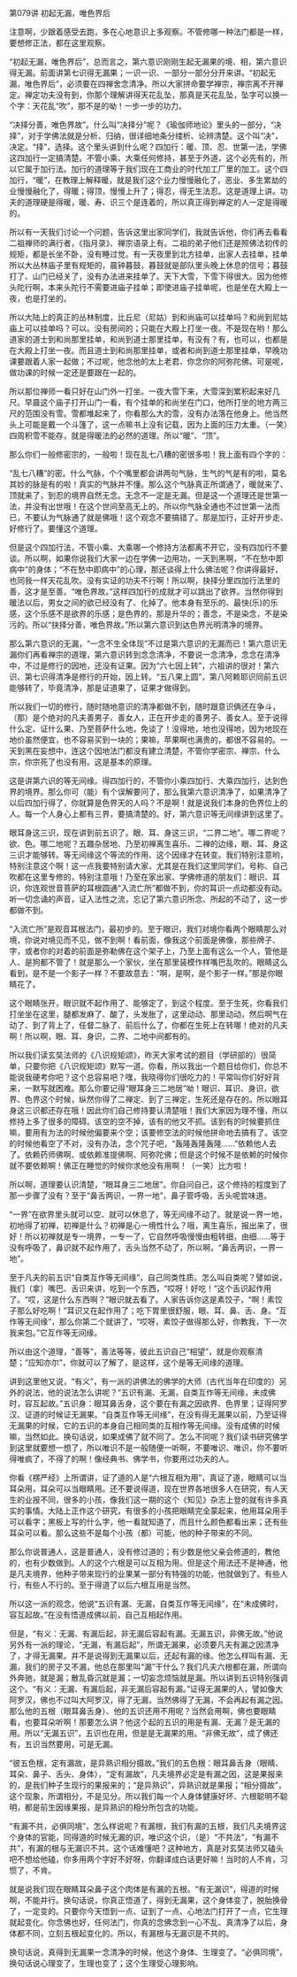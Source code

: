 第079讲 初起无漏，唯色界后

注意啊，少跟着感受去跑，多在心地意识上多观察。不管修哪一种法门都是一样，要想修正法，都在这里观察。

“初起无漏，唯色界后”，总而言之，第六意识刚刚生起无漏果的境、相，第六意识得无漏。前面讲第七识得无漏果；一识一识、一部分一部分分开来讲。“初起无漏，唯色界后”，必须要在四禅舍念清净。所以大家拼命要学禅宗，禅宗离不开禅定。禅定功夫没有到，你那个理解讲得天花乱坠，那真是天花乱坠，坠字可以换一个字：天花乱“吹”，那不是的呦！一步一步的功力。

“决择分善，唯色界故”。什么叫“决择分”呢？《瑜伽师地论》里头的一部分，“决择”，对于学佛法就是分析、归纳，很详细地条分缕析、论辨清楚。这个叫“决”，决定。“择”，选择。这个里头讲到什么呢？四加行：暖、顶、忍、世第一法，学佛这四加行一定搞清楚。不管小乘、大乘任何修持，甚至于外道，这个必先有的，所以它属于加行法。加行的道理等于我们现在工商业的时代加工厂里的加工。这个四加行，“暖”，在教理上解释暖，就是我们这个业力慢慢融化了，恶业、多生累劫的业慢慢融化了，得暖；得顶，慢慢上升了；得忍，得无生法忍。这是道理上讲。功夫的道理硬是得暖，暖、寿、识三个是连着的，所以真正得到禅定的人一定是得暖的。

所以有一天我们讨论一个问题，告诉这里出家同学们，我就告诉他，你们再去看看二祖禅师的满行者，《指月录》、禅宗语录上有。二祖的弟子他们还是照佛法初传的规矩，都是长坐不卧，没有睡过觉。有一天夜里到北方挂单，出家人去挂单，挂单所以大丛林庙子里有规矩的，晨钟暮鼓，暮鼓就是部队里头晚上休息的信号；暮鼓打了、山门已经关了，没有办法进来挂单了。天下大雪，下雪下得很大。因为他修头陀行啊，本来头陀行不需要进庙子挂单；即使进庙子挂单呢，也是坐在大殿上一夜，也是打坐的。

所以大陆上的真正的丛林制度，比丘尼（尼姑）到和尚庙可以挂单吗？和尚到尼姑庙上可以挂单吗？可以。没有房间的；只能在大殿上打坐一夜。不是现在哟！那么道家的道士到和尚那里挂单，和尚到道士那里挂单，有没有？有，也可以，也都是在大殿上打坐一夜。而且道士到和尚那里挂单，或者和尚到道士那里挂单，早晚功课要跟着人家一起做；不过呢，他念他的太上老君、你念你的阿弥陀佛。可是呢，做功课的时候一定还是要跟在一起的。

所以那位禅师一看只好在山门外一打坐。一夜大雪下来，大雪深到累积起来好几尺。早晨这个庙子打开山门一看，有个挂单的和尚坐在门口，他所打坐的地方两三尺的范围没有雪。雪都堆起来了，你看那么大的雪，没有办法落在他身上。他当然头上可能是戴一个斗篷了，这一点嘛书上没有记载，因为上面的压力太重。（一笑）四周积雪不能存，就是得暖法的必然的道理。所以“暖”、“顶”。

那么你们一般修密宗的，一般啦！现在乱七八糟的密很多啦！我上面有四个字的：

“乱七八糟”的密。什么气脉，个个嘴里都会讲两句气脉，生气的气是有的啦，莫名其妙的脉是有的啦！真实的气脉并不懂。那么这个气脉真正所谓通了，暖就来了、顶就来了，到忍的境界自然无念。无念不一定是无漏。但是这一个道理还是世第一法，并没有出世哦！在这个世间至高无上的。所以你气脉全通也不过世第一法而已，不要认为气脉通了就是佛哦！这个观念不要搞错了。那是加行，正好开步走、好修行了。要懂这个道理。

但是这个四加行法，不管小乘、大乘哪一个修持方法都离不开它，没有四加行不要谈。所以啊，如果你说我们大家一边在学佛一边用功，一天到黑啊，“不在愁中即病中”的身体；“不在愁中即病中”的心理，那还谈得上什么佛法呢？你讲得最好，也同我一样天花乱吹。没有实证的功夫不行啊！所以啊，抉择分里四加行法里的善，这才是至善。“唯色界故。”这样四加行的成就才可以跳出了欲界。当然你得到暖法以后，男女之间的欲已经没有了、化掉了。他本身有至乐的、最快(乐)的乐感，这个乐感不是欲界的乐感；是色界的，那是升华的；善念，不是染念，不是染污的。所以“抉择分善，唯色界故。”所以第六意识到达色界光明清净的境界。

那么第六意识的无漏，“一念不生全体现”不过是第六意识的无漏而已！第六意识无漏你们再看禅宗的道理，第六意识转到念念清净，不要说一念清净，念念在清净中，不过是修行的因地，还没有证果。因为“六七因上转”，六祖讲的很对！第六识、第七识得清净是修行的开始，因上转。“五八果上圆”，第八阿赖耶识同前五识能够转了，毕竟清净，那是证道果了，证果才做得到。

所以我们一切的修行，随时随地意识的清净都做不到，随时跟意识俩还在争斗，（那）是个绝对的凡夫善男子、善女人，正在开步走的善男子、善女人。至于说得什么定、证什么果、乃至菩萨什么地，免谈了！没得地，地也没得地，因为地现在地价虽然便宜，也不容易买到一块的；果嘛，苹果啊也满贵的，都很不容易的。一天到黑在妄想中，连这个因地法门都没有建立清楚，不管你学密宗、禅宗、什么宗，你宗死了也没有用。这是基本的原理。

这是讲第六识的等无间缘。得四加行的，不管你小乘四加行、大乘四加行，达到色界的境界。那么你可（能）有个误解要问了，那么我第六意识清净了，如果清净了以后四加行得了，你就算是色界天的人吗？不是啊！就是说我们本身的色界位上的人。每一个人身心上都有三界，要搞清楚的。好，第六意识等无间缘讲到这里了。

眼耳身这三识，现在讲到前五识了。眼、耳、身这三识，“二界二地”。哪二界呢？欲、色。哪二地呢？五趣杂居地、乃至初禅离生喜乐、二禅的边缘，眼、耳、身这三识才能够转。等无间缘这个等流的作用、这个因缘才在转变。我们特别注意哟，特别注意这个啊！这一点我要特别请大家，尤其是在我们这里同学们，号称、自己吹都在这里专修的，特别注意哦！乃至在家出家、学佛修道的朋友们：眼识、耳识，你连观世音菩萨的耳根圆通“入流亡所”都做不到，你的耳识一点动都没有动。听一切念诵的声音，证入法性之流，忘记了第六意识所念、所起的不动了，这一步都做不到。

“入流亡所”是观音耳根法门，最初步的。至于眼识，我们对境你看两个眼睛那么对境，你说对境见而不见，做不到啊！看前面，像我这个前面是佛像，那些牌子、字，或者你的对着的前面是弥勒佛在这个架子上，乃至上面有这么一个人，管他是人、是狗都不管了！就是那么一个家伙，坐在那里装模作样嘴巴乱吹的。眼睛这么看到，是不是一个影子一样？不要故意去：“啊，是啊，是个影子一样。”那是你眼睛花了。

这个眼睛张开，眼识就不起作用了、能够定了，到这个程度。至于生死，你看我们打坐坐在这里，腿都发麻了、酸了，头发胀了，这里动动、那里动动，然后啊气在动了、到了背上了，任督二脉了、前后什么了，你都在生死上在转哪！绝对的凡夫啊！所以啊，眼、耳、身识，二界、二地中间都有的。

所以我们读玄奘法师的《八识规矩颂》，昨天大家考试的题目（学研部的）很简单，只要你把《八识规矩颂》默写一道。你看，所以我出一个题目给你们，你总不能说我硬考你吧？这个总容易吧？嘿，我晓得你们很吃力的！平常叫你们好好背来，一默写就困难。那么你要记得“眼耳身三二地居”呦！眼识、耳识、身识，欲界、色界这个时候，纵然你得了二禅定、到了三禅定，生死还是存在的。所以眼耳身这三识都还存在哦！因此你们自己修持要认清楚哦！我们大家因为理不懂，所以修持上多了很多的障碍。该空的空不掉，该有的他又不抓。该到有的时候要抓住嘛，要用有为法的时候他偏要来个空；该要修空法的时候他拼命地去搞有了。该空的时候他看空了不对，没有办法，念个咒子吧，“轰隆轰隆轰隆……”依赖他人去了。依赖药师佛啊、或依赖准提佛啊、阿弥陀佛；但是这个时候不是依赖的时候你就不要依赖啊！佛正在睡觉的时候你求他没有用啊！（一笑）比方啦！

所以啊，道理要认识清楚，“眼耳身三二地居”。你自问自己，这个修持的程度到了那一步骤了没有？至于“鼻舌两识，一界一地”，鼻子管呼吸，舌头呢尝味道。

“一界”在欲界里头就可以空、就可以休息了，等无间缘不动了。就是说一界一地，初地得了初禅，初禅是什么？初禅是心一境性什么？哦，离生喜乐，报出来了，很好！所以初禅就是专一境界，一专一了，它自然呼吸慢慢由粗转细，由细……等于没有呼吸了，鼻识就不起作用了，舌头当然不动了，所以啊，“鼻舌两识，一界一地”。

至于凡夫的前五识“自类互作等无间缘”，自己同类性质。怎么叫自类呢？譬如说，我们（拿）嘴巴、舌识来讲，吃到一个东西，“哎呀！好吃！”这个舌识起作用了。“哎，这是什么东西啊？”眼识就去看了。人家告诉你这是素饺子，“啊！素饺子那么好吃啊！”耳识又在起作用了；吃下胃里很舒服，眼、耳、鼻、舌、身。“互作等无间缘”，那么你第二个就讲了，“哎呀，素饺子做得那么好，你教我，下一次我来包。”它互作等无间缘。

所以由这个道理，“善等”，善法等等，彼此五识自己“相望”，就是你观察清楚；“应知亦尔”，你就可以了解了，是这样，这个是等无间缘的道理。

讲到这里他又说，“有义”，有一派的讲佛法的佛学的大师（古代当年在印度的）另外的说法，他的说法怎么讲呢？“五识有漏、无漏，自类互作等无间缘，未成佛时，容互起故。”五识身：眼耳鼻舌身，这个要在有漏之因欲界、色界里；证得阿罗汉、证道的时候证无漏果。“自类互作等无间缘”，在没有得无漏果以前，乃至证得无漏果的时候，它的五识的本身自己相同类的互相作等无间缘。没有成佛的时候嘛，当然如此。换句话说，如果成佛了就不同了。怎么不同呢？我们读书研究佛学到这里就要想一想了，所以唯识不是一般随便一听啊，不要唯识、唯识，你不要听得唯疯了，不得了的啊！像经典书、佛学书，你要用过功夫的人。

你看《楞严经》上所谓讲，证了道的人是“六根互相为用”，真证了道，眼睛可以当耳朵用，耳朵可以当眼睛用。还不要说得道，现在世界各地很多人在研究，有人天生的业报不同，很多的小孩，像我们这一期的这个《知见》杂志上登的就有许多真实的事情。大陆上正作这个研究，有很多的小孩把眼睛完全蒙起来，他用耳朵用手可以看字；黑板上写的什么字，他一看就知道了，而且什么颜色都看出来；还有些耳朵可以看。那么这些不是每个小孩（都）可能，他的种子带来的不同。

那么你说普通人，这是普通人，没有修过道的；有少数是他父亲会修道的，教他的，也有少数做到。人的这个六根是可以互相为用。但是这个用法还不是神通，他是凡夫境界，他种子带来现行的业果某一部分有特强的功能，他就做到了。有些人行，有些人不行的。至于得道了以后六根互用是当然。

所以这一派的观念，他说“五识有漏、无漏，自类互作等无间缘”，在“未成佛时，容互起故。”在没有悟道成佛以前，自己互相起作用。

但是，“有义：无漏、有漏后起，非无漏后容起有漏。无漏五识，非佛无故。”他说另外有一派的理论，“无漏，有漏后起”，所谓无漏果，必须要凡夫有漏之因清净了，才得无漏果。并不是说得到无漏果以后，还起有漏的缘。他怎么样叫有漏、无漏，我们的房子又不漏，他总在那里叫“漏”干什么？我们凡夫六根都在漏，所谓向外奔驰，就是漏；散乱昏沉就是漏；一切妄念烦恼就是漏。所以讲到五识特别强调这个。“有义：无漏、有漏后起，非无漏后容起有漏。”证得无漏果的人，譬如像大阿罗汉，佛也不过叫大阿罗汉，得了无漏，当然佛得了无漏，不会再起有漏之因。那么他的五根（眼耳鼻舌身）、他的五识还用不用呢？当然会用啊，佛也要眼睛看，也要耳朵听啊！那要怎么讲？他这个起的五识的用是有漏、无漏？是无漏的用。所以“无漏五识”，五识也在用，但是是无漏果的用。“非佛无故”，成了佛还有，五识当然要用，可是无漏。

“彼五色根，定有漏故，是异熟识相分摄故。”我们的五色根：眼耳鼻舌身（眼睛、耳朵、鼻子、舌头、身体），“定有漏故”，凡夫境界必定是有漏之因，这是果报来的，是我们种子生现行的果报来的；“是异熟识”，异熟识就是果报；“相分摄故”，这个现象，所谓相分，不是见分。所以我们每一个人身体健康好坏、六根聪明不聪明，都是前生因缘果报，是异熟识的相分所包含的功能。

“有漏不共，必俱同境”，怎么样说呢？有漏根，我们有漏的五根，我们凡夫境界这个身体的官能，同得道的时候无漏的识，唯识这个识，（是）“不共法”，“有漏不共”，有漏的根与无漏识不共。这个话难懂吧？这种地方，真是对玄奘法师又磕头吧不想给他磕，你多用两个字好不好呀，你翻译成白话更好嘛！当时的人不肯，习惯了，不肯。

就是说我们现在眼睛耳朵鼻子这个肉体是有漏的五根。“有无漏识”，得道的时候啊，不能并行。换句话说，你真正悟道了，得到无漏果，这个身体变了，脱胎换骨了，一定变的。只要你今天悟到一点、证到了一点、心地法门打开了一点，它生理就起变化。你念佛也好，任何法门，你真的念佛念到一心不乱、真清净了以后，身体都不同，立刻五根起变化的。所以，有漏根与无漏识是不共的。

换句话说，真得到无漏果一念清净的时候，他这个身体、生理变了。“必俱同境”，换句话说心理变了，生理也变了；这个生理受心理影响。


